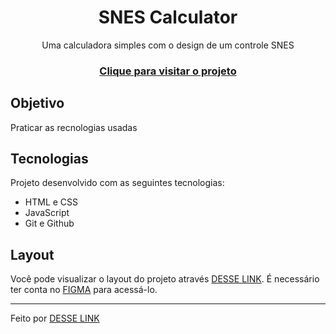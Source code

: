 <h1 align="center"> SNES Calculator </h1>
<p align="center">Uma calculadora simples com o design de um controle SNES</p>

<h3 align="center"><a href="https://jairo-sousa.github.io/snes-calculator/">Clique para visitar o projeto</a></h3>

## Objetivo

Praticar as recnologias usadas

## Tecnologias

Projeto desenvolvido com as seguintes tecnologias:

- HTML e CSS
- JavaScript
- Git e Github

## Layout

Você pode visualizar o layout do projeto através [DESSE LINK](https://www.figma.com/community/file/1189642554932733397). É necessário ter conta no [FIGMA](https://www.figma.com/) para acessá-lo.

---

Feito por [DESSE LINK](https://github.com/jairo-sousa)
